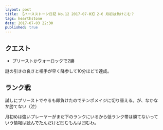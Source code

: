 ```yaml
---
layout: post
title: 【ハースストーン日記 No.12 2017-07-03】2-6 月初は負けこむ？
tags: hearthstone
date: 2017-07-03 22:30
published: true
---
```


## クエスト

* プリーストかウォーロックで2勝

謎の引きの良さと相手が早く降参して10分ほどで達成。

## ランク戦

試しにプリーストでやるも即負けたのでテンポメイジに切り替える。が、なかなか勝てない（泣）

月初めは強いプレーヤーがまだ下のランクにいるから低ランク帯は勝てないっていう情報は読んでたんだけど凹むもんは凹むわ。